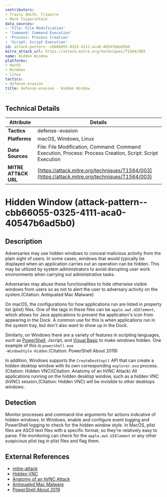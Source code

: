 ```yaml
---
contributors:
- Travis Smith, Tripwire
- Mark Tsipershtein
data_sources:
- 'File: File Modification'
- 'Command: Command Execution'
- 'Process: Process Creation'
- 'Script: Script Execution'
id: attack-pattern--cbb66055-0325-4111-aca0-40547b6ad5b0
mitre_attack_url: https://attack.mitre.org/techniques/T1564/003
name: Hidden Window
platforms:
- macOS
- Windows
- Linux
tactics:
- defense-evasion
title: defense-evasion - Hidden Window
---
```


## Technical Details

| Attribute | Details |
|-----------|----------|
| **Tactics** | defense-evasion |
| **Platforms** | macOS, Windows, Linux |
| **Data Sources** | File: File Modification, Command: Command Execution, Process: Process Creation, Script: Script Execution |
| **MITRE ATT&CK URL** | [https://attack.mitre.org/techniques/T1564/003](https://attack.mitre.org/techniques/T1564/003) |

# Hidden Window (attack-pattern--cbb66055-0325-4111-aca0-40547b6ad5b0)

## Description
Adversaries may use hidden windows to conceal malicious activity from the plain sight of users. In some cases, windows that would typically be displayed when an application carries out an operation can be hidden. This may be utilized by system administrators to avoid disrupting user work environments when carrying out administrative tasks. 

Adversaries may abuse these functionalities to hide otherwise visible windows from users so as not to alert the user to adversary activity on the system.(Citation: Antiquated Mac Malware)

On macOS, the configurations for how applications run are listed in property list (plist) files. One of the tags in these files can be <code>apple.awt.UIElement</code>, which allows for Java applications to prevent the application's icon from appearing in the Dock. A common use for this is when applications run in the system tray, but don't also want to show up in the Dock.

Similarly, on Windows there are a variety of features in scripting languages, such as [PowerShell](https://attack.mitre.org/techniques/T1059/001), Jscript, and [Visual Basic](https://attack.mitre.org/techniques/T1059/005) to make windows hidden. One example of this is <code>powershell.exe -WindowStyle Hidden</code>.(Citation: PowerShell About 2019)

In addition, Windows supports the `CreateDesktop()` API that can create a hidden desktop window with its own corresponding <code>explorer.exe</code> process.(Citation: Hidden VNC)(Citation: Anatomy of an hVNC Attack)  All applications running on the hidden desktop window, such as a hidden VNC (hVNC) session,(Citation: Hidden VNC) will be invisible to other desktops windows.

## Detection
Monitor processes and command-line arguments for actions indicative of hidden windows. In Windows, enable and configure event logging and PowerShell logging to check for the hidden window style. In MacOS, plist files are ASCII text files with a specific format, so they're relatively easy to parse. File monitoring can check for the <code>apple.awt.UIElement</code> or any other suspicious plist tag in plist files and flag them.

## External References
- [mitre-attack](https://attack.mitre.org/techniques/T1564/003)
- [Hidden VNC](https://www.malwaretech.com/2015/09/hidden-vnc-for-beginners.html)
- [Anatomy of an hVNC Attack](https://securityintelligence.com/anatomy-of-an-hvnc-attack/)
- [Antiquated Mac Malware](https://blog.malwarebytes.com/threat-analysis/2017/01/new-mac-backdoor-using-antiquated-code/)
- [PowerShell About 2019](https://docs.microsoft.com/en-us/powershell/module/Microsoft.PowerShell.Core/About/about_PowerShell_exe?view=powershell-5.1)
